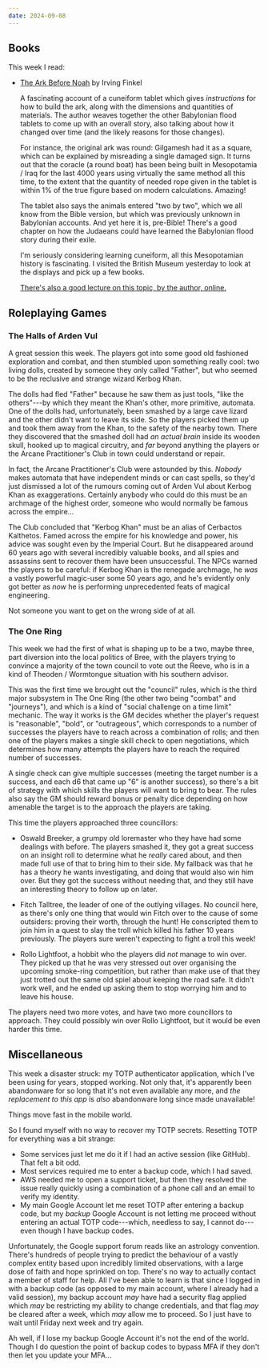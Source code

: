 ```yaml
---
date: 2024-09-08
---
```


## Books

This week I read:

- [The Ark Before Noah][] by Irving Finkel

  A fascinating account of a cuneiform tablet which gives *instructions* for how
  to build the ark, along with the dimensions and quantities of materials.  The
  author weaves together the other Babylonian flood tablets to come up with an
  overall story, also talking about how it changed over time (and the likely
  reasons for those changes).

  For instance, the original ark was round: Gilgamesh had it as a square, which
  can be explained by misreading a single damaged sign.  It turns out that the
  coracle (a round boat) has been being built in Mesopotamia / Iraq for the last
  4000 years using virtually the same method all this time, to the extent that
  the quantity of needed rope given in the tablet is within 1% of the true
  figure based on modern calculations.  Amazing!

  The tablet also says the animals entered "two by two", which we all know from
  the Bible version, but which was previously unknown in Babylonian accounts.
  And yet here it is, pre-Bible!  There's a good chapter on how the Judaeans
  could have learned the Babylonian flood story during their exile.

  I'm seriously considering learning cuneiform, all this Mesopotamian history is
  fascinating.  I visited the British Museum yesterday to look at the displays
  and pick up a few books.

  [There's also a good lecture on this topic, by the author, online.][abnyt]

[The Ark Before Noah]: https://www.theguardian.com/books/2014/feb/13/ark-before-noah-irving-finkel-review
[abnyt]: https://www.youtube.com/watch?v=s_fkpZSnz2I


## Roleplaying Games

### The Halls of Arden Vul

A great session this week.  The players got into some good old fashioned
exploration and combat, and then stumbled upon something really cool: two living
dolls, created by someone they only called "Father", but who seemed to be the
reclusive and strange wizard Kerbog Khan.

The dolls had fled "Father" because he saw them as just tools, "like the
others"---by which they meant the Khan's other, more primitive, automata.  One
of the dolls had, unfortunately, been smashed by a large cave lizard and the
other didn't want to leave its side.  So the players picked them up and took
them away from the Khan, to the safety of the nearby town.  There they
discovered that the smashed doll had *an actual brain* inside its wooden skull,
hooked up to magical circuitry, and *far* beyond anything the players or the
Arcane Practitioner's Club in town could understand or repair.

In fact, the Arcane Practitioner's Club were astounded by this.  *Nobody* makes
automata that have independent minds or can cast spells, so they'd just
dismissed a lot of the rumours coming out of Arden Vul about Kerbog Khan as
exaggerations.  Certainly anybody who could do this must be an archmage of the
highest order, someone who would normally be famous across the empire...

The Club concluded that "Kerbog Khan" must be an alias of Cerbactos Kalthetos.
Famed across the empire for his knowledge and power, his advice was sought even
by the Imperial Court.  But he disappeared around 60 years ago with several
incredibly valuable books, and all spies and assassins sent to recover them have
been unsuccessful.  The NPCs warned the players to be careful: if Kerbog Khan is
the renegade archmage, he *was* a vastly powerful magic-user some 50 years ago,
and he's evidently only got better as *now* he is performing unprecedented feats
of magical engineering.

Not someone you want to get on the wrong side of at all.

### The One Ring

This week we had the first of what is shaping up to be a two, maybe three, part
diversion into the local politics of Bree, with the players trying to convince a
majority of the town council to vote out the Reeve, who is in a kind of Theoden
/ Wormtongue situation with his southern advisor.

This was the first time we brought out the "council" rules, which is the third
major subsystem in The One Ring (the other two being "combat" and "journeys"),
and which is a kind of "social challenge on a time limit" mechanic.  The way it
works is the GM decides whether the player's request is "reasonable", "bold", or
"outrageous", which corresponds to a number of successes the players have to
reach across a combination of rolls; and then one of the players makes a single
skill check to open negotiations, which determines how many attempts the players
have to reach the required number of successes.

A single check can give multiple successes (meeting the target number is a
success, and each d6 that came up "6" is another success), so there's a bit of
strategy with which skills the players will want to bring to bear.  The rules
also say the GM should reward bonus or penalty dice depending on how amenable
the target is to the approach the players are taking.

This time the players approached three councillors:

- Oswald Breeker, a grumpy old loremaster who they have had some dealings with
  before.  The players smashed it, they got a great success on an insight roll
  to determine what he *really* cared about, and then made full use of that to
  bring him to their side.  My fallback was that he has a theory he wants
  investigating, and doing that would also win him over.  But they got the
  success without needing that, and they still have an interesting theory to
  follow up on later.

- Fitch Talltree, the leader of one of the outlying villages.  No council here,
  as there's only one thing that would win Fitch over to the cause of some
  outsiders: proving their worth, through the hunt!  He conscripted them to join
  him in a quest to slay the troll which killed his father 10 years previously.
  The players sure weren't expecting to fight a troll this week!

- Rollo Lightfoot, a hobbit who the players did *not* manage to win over.  They
  picked up that he was very stressed out over organising the upcoming
  smoke-ring competition, but rather than make use of that they just trotted out
  the same old spiel about keeping the road safe.  It didn't work well, and he
  ended up asking them to stop worrying him and to leave his house.

The players need two more votes, and have two more councillors to approach.
They could possibly win over Rollo Lightfoot, but it would be even harder this
time.

## Miscellaneous

This week a disaster struck: my TOTP authenticator application, which I've been
using for years, stopped working.  Not only that, it's apparently been
abandonware for so long that it's not even available any more, and *the
replacement to this app* is *also* abandonware long since made unavailable!

Things move fast in the mobile world.

So I found myself with no way to recover my TOTP secrets.  Resetting TOTP for
everything was a bit strange:

- Some services just let me do it if I had an active session (like GitHub).
  That felt a bit odd.
- Most services required me to enter a backup code, which I had saved.
- AWS needed me to open a support ticket, but then they resolved the issue
  really quickly using a combination of a phone call and an email to verify my
  identity.
- My main Google Account let me reset TOTP after entering a backup code, but my
  *backup* Google Account is not letting me proceed without entering an actual
  TOTP code---which, needless to say, I cannot do---even though I have backup
  codes.

Unfortunately, the Google support forum reads like an astrology convention.
There's hundreds of people trying to predict the behaviour of a vastly complex
entity based upon incredibly limited observations, with a large dose of faith
and hope sprinkled on top.  There's no way to actually contact a member of staff
for help.  All I've been able to learn is that since I logged in with a backup
code (as opposed to my main account, where I already had a valid session), my
backup account *may* have had a security flag applied which *may* be restricting
my ability to change credentials, and that flag *may* be cleared after a week,
which *may* allow me to proceed.  So I just have to wait until Friday next week
and try again.

Ah well, if I lose my backup Google Account it's not the end of the world.
Though I do question the point of backup codes to bypass MFA if they don't then
let you update your MFA...
